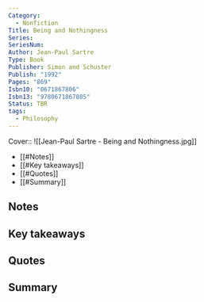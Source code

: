 ```yaml
---
Category:
  - Nonfiction
Title: Being and Nothingness
Series: 
SeriesNum: 
Author: Jean-Paul Sartre
Type: Book
Publisher: Simon and Schuster
Publish: "1992"
Pages: "869"
Isbn10: "0671867806"
Isbn13: "9780671867805"
Status: TBR
tags:
  - Philosophy
---
```


Cover:: ![[Jean-Paul Sartre - Being and Nothingness.jpg]]


- [[#Notes]]
- [[#Key takeaways]]
- [[#Quotes]]
- [[#Summary]]

## Notes

## Key takeaways

## Quotes

## Summary